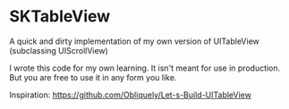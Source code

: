 SKTableView
===========

A quick and dirty implementation of my own version of UITableView (subclassing UIScrollView)

I wrote this code for my own learning. It isn't meant for use in production. But
you are free to use it in any form you like. 

Inspiration: https://github.com/Obliquely/Let-s-Build-UITableView
